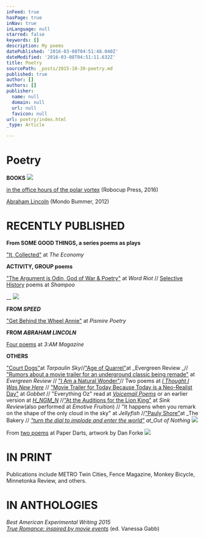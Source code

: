 ```yaml
---
inFeed: true
hasPage: true
inNav: true
inLanguage: null
starred: false
keywords: []
description: My poems
datePublished: '2016-03-08T04:51:48.040Z'
dateModified: '2016-03-08T04:51:11.632Z'
title: Poetry
sourcePath: _posts/2015-10-30-poetry.md
published: true
author: []
authors: []
publisher:
  name: null
  domain: null
  url: null
  favicon: null
url: poetry/index.html
_type: Article

---
```

# Poetry

**BOOKS**
![](https://the-grid-user-content.s3-us-west-2.amazonaws.com/a129e5cb-8c81-481f-b3c0-504951c6bb2a.png)

[in the office hours of the polar vortex][0] (Robocup Press, 2016)

[Abraham Lincoln][1] (Mondo Bummer, 2012)

# RECENTLY PUBLISHED

**From SOME GOOD THINGS, a series poems as plays**

["It, Collected"][2] at _The Economy_

**ACTIVITY, GROUP poems**

["The Argument is Odin, God of War & Poetry"][3] at _Word Riot_ // [Selective History][4] poems at _Shampoo_

__
![](https://the-grid-user-content.s3-us-west-2.amazonaws.com/42b21371-3b99-400e-93be-96f7a3531669.png)

**FROM _SPEED_**

["Get Behind the Wheel Annie"][5] at _Pismire Poetry_

**FROM _ABRAHAM LINCOLN_**

[Four poems][6] at _3:AM Magazine_

**OTHERS**

["Court Dogs"][7]at _Tarpaulin Sky_//["Age of Quarrel"][8]at _Evergreen Review _// ["Rumors about a movie trailer for an underground classic being remade"][9] at _Evergreen Review_ // ["I Am a Natural Wonder"][10]// Two poems at [_I Thought I Was New Here_][11] // ["Movie Trailer for Today Because Today is a Neo-Realist Day"][12] at _Gobbet_ // "Everything Oz" read at [_Voicemail Poems_][13] or an earlier version at [_H\_NGM\_N_][14] //["At the Auditions for the Lion King"][15] at _Sink Review_(also performed at _Emotive Fruition_) // "It happens when you remark on the shape of the only cloud in the sky" at _Jellyfish_ //["Pauly Shore"][16]at _The Bakery // _["turn the dial to implode and enter the world"][17] at_Out of Nothing_
![](https://the-grid-user-content.s3-us-west-2.amazonaws.com/151bc89f-9e04-40ec-9ac7-5bb812a5bfe8.jpg)

From [two poems][18] at Paper Darts, artwork by Dan Forke
![](https://the-grid-user-content.s3-us-west-2.amazonaws.com/1de3f6d1-0820-4233-9888-db4540e7cf96.gif)

# IN PRINT

Publications include METRO Twin Cities, Fence Magazine, Monkey Bicycle, Minnetonka Review, and others.

# IN ANTHOLOGIES

_Best American Experimental Writing 2015   
[True Romance: inspired by movie events][19]_ (ed. Vanessa Gabb)

[0]: http://etsy.me/21ikroz
[1]: http://bit.ly/20UcVmu
[2]: http://bit.ly/1zdMTPL
[3]: http://bit.ly/1SvZ0Qw
[4]: http://bit.ly/1rxes05
[5]: http://bit.ly/1U0HzsH
[6]: http://bit.ly/1puWlLL
[7]: http://bit.ly/1H2L4dj
[8]: http://bit.ly/1gzLmtR
[9]: http://bit.ly/1jFrinJ
[10]: http://bit.ly/1SvYDFK
[11]: http://bit.ly/1rxeNQk
[12]: http://bit.ly/1U0Iqtp
[13]: http://bit.ly/1OY8ygA
[14]: http://bit.ly/1OY8Bcf
[15]: http://bit.ly/24NkSMe
[16]: http://bit.ly/1fZjmtA
[17]: http://bit.ly/1To1Yrw
[18]: http://bit.ly/21Y1fil
[19]: http://bit.ly/1s17BPE